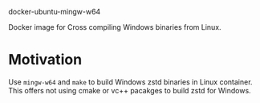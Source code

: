 docker-ubuntu-mingw-w64

Docker image for Cross compiling Windows binaries from Linux.

# Motivation

Use `mingw-w64` and `make` to build Windows zstd binaries in Linux container.
This offers not using cmake or vc++ pacakges to build zstd for Windows.
